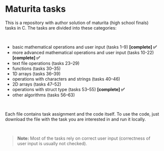 <h1>Maturita tasks</h1>

<p>This is a repository with author solution of maturita (high school finals) tasks in C. The tasks are divided into these categories:</p><br>

<ul>
    <li>basic mathematical operations and user input (tasks 1–9) <b>[complete] ✅</b></li>
    <li>more advanced mathematical operations and user input (tasks 10-22) <b>[complete] ✅</b></li>
    <li>text file operations (tasks 23–29)</li>
    <li>functions (tasks 30–35)</li>
    <li>1D arrays (tasks 36–39)</li>
    <li>operations with characters and strings (tasks 40–46)</li>
    <li>2D arrays (tasks 47–52)</li>
    <li>operations with struct type (tasks 53–55) <b>[complete] ✅</b></li>
    <li>other algorithms (tasks 56–63)</li>
</ul><br>

<p>Each file contains task assignment and the code itself. To use the code, just download the file with the task you are interested in and run it locally.</p><br>

<noindent><blockquote>
                        <b>Note:</b> Most of the tasks rely on correct user input (correctness of user input is usually not checked).</blockquote><br>
